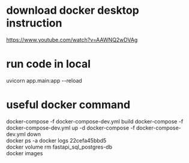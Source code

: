 # download docker desktop instruction
https://www.youtube.com/watch?v=AAWNQ2wDVAg  

# run code in local
uvicorn app.main:app --reload  

# useful docker command 
docker-compose -f docker-compose-dev.yml build 
docker-compose -f docker-compose-dev.yml up -d
docker-compose -f docker-compose-dev.yml down  
docker ps -a 
docker logs 22cefa45bbd5  
docker volume rm fastapi_sql_postgres-db   
docker images  
